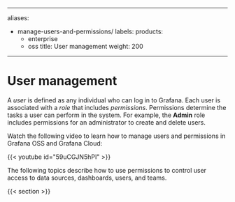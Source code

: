 -----

aliases:

- manage-users-and-permissions/
  labels:
  products:
  - enterprise
  - oss
    title: User management
    weight: 200

-----

# User management

A *user* is defined as any individual who can log in to Grafana. Each user is associated with a *role* that includes *permissions*. Permissions determine the tasks a user can perform in the system. For example, the **Admin** role includes permissions for an administrator to create and delete users.

Watch the following video to learn how to manage users and permissions in Grafana OSS and Grafana Cloud:

{{\< youtube id="59uCGJN5hPI" \>}}

The following topics describe how to use permissions to control user access to data sources, dashboards, users, and teams.

{{\< section \>}}
